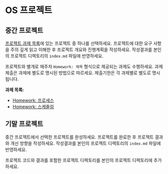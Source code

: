 # OS 프로젝트

## 중간 프로젝트

[프로젝트 과제 목록](./contents/index.md)에 있는 프로젝트 중 하나를 선택하세요. 프로젝트에 대한 요구 사항을 주의 깊게 읽고 이해한 후 프로젝트 개요와 진행계획을 작성하세요. 작성결과를 본인의 프로젝트 디렉토리의 `index.md` 파일에 반영하세요.

프로젝트와 별개로 매주차 `Homework: 제목` 형식으로 제공되는 과제도 수행하세요. 과제 제출은 과제에 별도로 명시된 방법으로 따르세요. 제출기한은 각 과제별로 별도로 명시됩니다.

**과제 목록:**

- [Homework: 프로세스](../week02/hw-wk02.md)
- [Homework: 스케줄링](../week03/hw-wk03.md)

## 기말 프로젝트

중간 프로젝트에서 선택한 프로젝트를 완성하세요. 프로젝트를 완료한 후 프로젝트 결과와 개선 방향을 작성하세요. 작성결과를 본인의 프로젝트 디렉토리의 `index.md` 파일에 반영하세요.

프로젝트 코드와 결과를 포함한 프로젝트 디렉토리를 본인의 프로젝트 디렉토리에 추가하세요.

```{tableofcontents}

```
